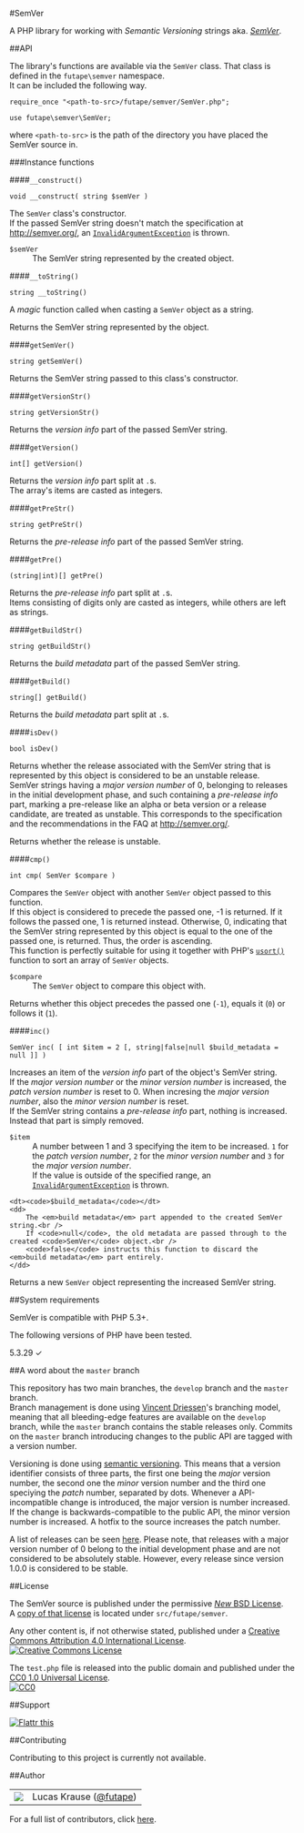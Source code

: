 #SemVer

A PHP library for working with *Semantic Versioning* strings aka. [*SemVer*](http://semver.org/).



##API

The library's functions are available via the `SemVer` class. That class is defined in the `futape\semver` namespace.  
It can be included the following way.

    require_once "<path-to-src>/futape/semver/SemVer.php";
    
    use futape\semver\SemVer;

where `<path-to-src>` is the path of the directory you have placed the SemVer source in.

###Instance functions

####`__construct()`

    void __construct( string $semVer )

The `SemVer` class's constructor.  
If the passed SemVer string doesn't match the specification at <http://semver.org/>, an [`InvalidArgumentException`](http://php.net/manual/en/class.invalidargumentexception.php) is thrown.

<dl>
    <dt><code>$semVer</code></dt>
    <dd>The SemVer string represented by the created object.</dd>
</dl>

####`__toString()`

    string __toString()

A *magic* function called when casting a `SemVer` object as a string.

Returns the SemVer string represented by the object.

####`getSemVer()`

    string getSemVer()

Returns the SemVer string passed to this class's constructor.

####`getVersionStr()`

    string getVersionStr()

Returns the *version info* part of the passed SemVer string.

####`getVersion()`

    int[] getVersion()

Returns the *version info* part split at `.`s.  
The array's items are casted as integers.

####`getPreStr()`

    string getPreStr()

Returns the *pre-release info* part of the passed SemVer string.

####`getPre()`

    (string|int)[] getPre()

Returns the *pre-release info* part split at `.`s.  
Items consisting of digits only are casted as integers, while others are left as strings.

####`getBuildStr()`

    string getBuildStr()

Returns the *build metadata* part of the passed SemVer string.

####`getBuild()`

    string[] getBuild()

Returns the *build metadata* part split at `.`s.

####`isDev()`

    bool isDev()

Returns whether the release associated with the SemVer string that is represented by this object is considered to be an unstable release.  
SemVer strings having a *major version number* of 0, belonging to releases in the initial development phase,
and such containing a *pre-release info* part, marking a pre-release like an alpha or beta version or a release candidate,
are treated as unstable. This corresponds to the specification and the recommendations in the FAQ at <http://semver.org/>.

Returns whether the release is unstable.

####`cmp()`

    int cmp( SemVer $compare )

Compares the `SemVer` object with another `SemVer` object passed to this function.  
If this object is considered to precede the passed one, -1 is returned. If it follows the passed one, 1 is returned instead. Otherwise, 0, indicating that the SemVer string represented by this object is equal to the one of the passed one, is returned. Thus, the order is ascending.  
This function is perfectly suitable for using it together with PHP's [`usort()`](http://php.net/manual/en/function.usort.php) function to sort an array of `SemVer` objects.

<dl>
    <dt><code>$compare</code></dt>
    <dd>The <code>SemVer</code> object to compare this object with.</dd>
</dl>

Returns whether this object precedes the passed one (`-1`), equals it (`0`) or follows it (`1`).

####`inc()`

    SemVer inc( [ int $item = 2 [, string|false|null $build_metadata = null ]] )

Increases an item of the *version info* part of the object's SemVer string.  
If the *major version number* or the *minor version number* is increased, the *patch version number* is reset to 0. When incresing the *major version number*, also the *minor version number* is reset.  
If the SemVer string contains a *pre-release info* part, nothing is increased. Instead that part is simply removed.

<dl>
    <dt><code>$item</code></dt>
    <dd>
        A number between 1 and 3 specifying the item to be increased. <code>1</code> for the <em>patch version number</em>, <code>2</code> for the <em>minor version number</em> and <code>3</code> for the <em>major version number</em>.<br />
        If the value is outside of the specified range, an <a href="http://php.net/manual/en/class.invalidargumentexception.php"><code>InvalidArgumentException</code></a> is thrown.
    </dd>
    
    <dt><code>$build_metadata</code></dt>
    <dd>
        The <em>build metadata</em> part appended to the created SemVer string.<br />
        If <code>null</code>, the old metadata are passed through to the created <code>SemVer</code> object.<br />
        <code>false</code> instructs this function to discard the <em>build metadata</em> part entirely.
    </dd>
</dl>

Returns a new `SemVer` object representing the increased SemVer string.



##System requirements

SemVer is compatible with PHP 5.3+.

The following versions of PHP have been tested.

<tabel>
    <tbody>
        <tr>
            <td>5.3.29</td>
            <td>&#x2713;</td>
        </tr>
    </tbody>
</table>



##A word about the `master` branch

This repository has two main branches, the `develop` branch and the `master` branch.  
Branch management is done using [Vincent Driessen](http://nvie.com/posts/a-successful-git-branching-model/)'s branching model, meaning that all bleeding-edge features are available on the `develop` branch, while the `master` branch contains the stable releases only. Commits on the `master` branch introducing changes to the public API are tagged with a version number.

Versioning is done using [semantic versioning](http://semver.org/). This means that a version identifier consists of three parts, the first one being the *major* version number, the second one the *minor* version number and the third one speciying the *patch* number, separated by dots. Whenever a API-incompatible change is introduced, the major version is number increased. If the change is backwards-compatible to the public API, the minor version number is increased. A hotfix to the source increases the patch number.

A list of releases can be seen [here](https://github.com/futape/php-semver/releases). Please note, that releases with a major version number of 0 belong to the initial development phase and are not considered to be absolutely stable. However, every release since version 1.0.0 is considered to be stable.



##License

The SemVer source is published under the permissive [*New* BSD License](http://opensource.org/licenses/BSD-3-Clause).  
A [copy of that license](https://github.com/futape/php-semver/blob/master/src/futape/semver/LICENSE) is located under `src/futape/semver`.

Any other content is, if not otherwise stated, published under a [Creative Commons Attribution 4.0 International License](http://creativecommons.org/licenses/by/4.0/).  
<a href="http://creativecommons.org/licenses/by/4.0/"><img alt="Creative Commons License" border="0" src="https://i.creativecommons.org/l/by/4.0/80x15.png" /></a>

The `test.php` file is released into the public domain and published under the [CC0 1.0 Universal License](http://creativecommons.org/publicdomain/zero/1.0/).  
<a href="http://creativecommons.org/publicdomain/zero/1.0/"><img src="http://i.creativecommons.org/p/zero/1.0/80x15.png" border="0" alt="CC0" /></a>



##Support

<a href="https://flattr.com/submit/auto?user_id=lucaskrause&amp;url=http%3A%2F%2Fphp-semver.futape.de" target="_blank"><img src="//button.flattr.com/flattr-badge-large.png" alt="Flattr this" title="Flattr this" border="0"></a>



##Contributing

Contributing to this project is currently not available.



##Author

<table><tbody><tr><td>
    <img src="http://www.gravatar.com/avatar/118bcae2fda8b302155ad47a2bfda556.png?s=100&amp;d=monsterid" />
</td><td>
    Lucas Krause (<a href="https://twitter.com/futape">@futape</a>)
</td></tr></tbody></table>

For a full list of contributors, click [here](https://github.com/futape/php-semver/graphs/contributors).
